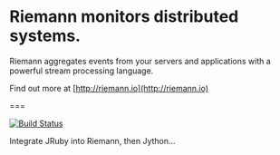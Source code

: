 # Riemann monitors distributed systems.

Riemann aggregates events from your servers and applications with a powerful stream processing language.

Find out more at [http://riemann.io](http://riemann.io)

===

[![Build Status](https://travis-ci.org/aphyr/riemann.png)](https://travis-ci.org/aphyr/riemann)

Integrate JRuby into Riemann, then Jython...